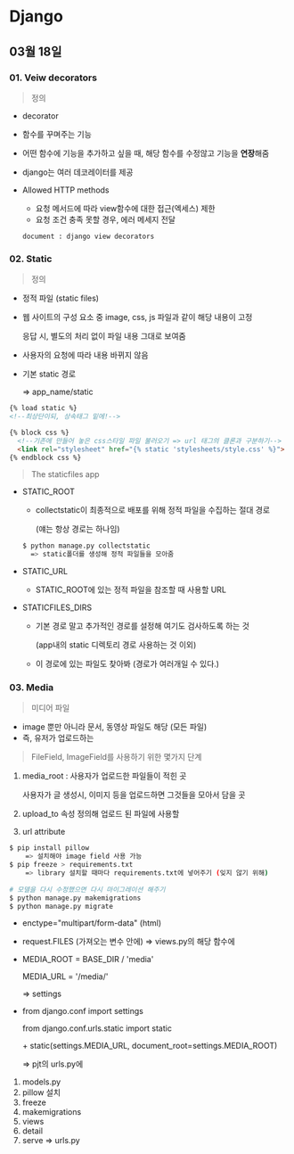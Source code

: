 # Django

## 03월 18일

### 01. Veiw decorators

> 정의

-  decorator
  - 함수를 꾸며주는 기능
  - 어떤 함수에 기능을 추가하고 싶을 때, 해당 함수를 수정않고 기능을 **연장**해줌
  - django는 여러 데코레이터를 제공

- Allowed HTTP methods

  - 요청 메서드에 따라 view함수에 대한 접근(엑세스) 제한
  - 요청 조건 충족 못할 경우, 에러 메세지 전달

  `document : django view decorators`



### 02. Static

> 정의

- 정적 파일 (static files)

- 웹 사이트의 구성 요소 중 image, css, js 파일과 같이 해당 내용이 고정

  응답 시, 별도의 처리 없이 파일 내용 그대로 보여줌

- 사용자의 요청에 따라 내용 바뀌지 않음

- 기본 static 경로

  => app_name/static

```html
{% load static %}
<!--최상단이되, 상속태그 밑에!-->

{% block css %}
  <!--기존에 만들어 놓은 css스타일 파일 불러오기 => url 태그의 클론과 구분하기-->
  <link rel="stylesheet" href="{% static 'stylesheets/style.css' %}">
{% endblock css %}
```



> The staticfiles app

- STATIC_ROOT

  - collectstatic이 최종적으로 배포를 위해 정적 파일을 수집하는 절대 경로

    (얘는 항상 경로는 하나임)

  ```bash
  $ python manage.py collectstatic
  	=> static폴더를 생성해 정적 파일들을 모아줌 
  ```

- STATIC_URL

  - STATIC_ROOT에 있는 정적 파일을 참조할 때 사용할 URL

- STATICFILES_DIRS

  - 기본 경로 말고 추가적인 경로를 설정해 여기도 검사하도록 하는 것

    (app내의 static 디렉토리 경로 사용하는 것 이외)

  - 이 경로에 있는 파일도 찾아봐 (경로가 여러개일 수 있다.)



### 03. Media

> 미디어 파일

- image 뿐만 아니라 문서, 동영상 파일도 해당 (모든 파일)
- 즉, 유저가 업로드하는



> FileField, ImageField를 사용하기 위한 몇가지 단계

1. media_root : 사용자가 업로드한 파일들이 적힌 곳

   사용자가 글 생성시, 이미지 등을 업로드하면 그것들을 모아서 담을 곳

2. upload_to 속성 정의해 업로드 된 파일에 사용할

3. url attribute

``` bash
$ pip install pillow
	=> 설치해야 image field 사용 가능
$ pip freeze > requirements.txt
	=> library 설치할 때마다 requirements.txt에 넣어주기 (잊지 않기 위해)
	
# 모델을 다시 수정했으면 다시 마이그레이션 해주기
$ python manage.py makemigrations
$ python manage.py migrate
```

- enctype="multipart/form-data" (html)

- request.FILES (가져오는 변수 안에) => views.py의 해당 함수에

- MEDIA_ROOT = BASE_DIR / 'media'

  MEDIA_URL = '/media/'

  => settings

- from django.conf import settings 

  from django.conf.urls.static import static 

  \+ static(settings.MEDIA_URL, document_root=settings.MEDIA_ROOT)

  => pjt의 urls.py에



1. models.py 
2. pillow 설치
3. freeze
4. makemigrations
5. views
6. detail
7. serve => urls.py